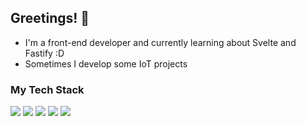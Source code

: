 ## Greetings! 👋
- I'm a front-end developer and currently learning about Svelte and Fastify :D
- Sometimes I develop some IoT projects

### My Tech Stack
<img src="https://img.shields.io/badge/shadcn%2Fui-000000?style=for-the-badge&logo=shadcnui&logoColor=whit"> <img src="https://img.shields.io/badge/Tailwind_CSS-38B2AC?style=for-the-badge&logo=tailwind-css&logoColor=white"> <img src="https://img.shields.io/badge/SvelteKit-FF3E00?style=for-the-badge&logo=Svelte&logoColor=white"> <img src="https://img.shields.io/badge/fastify-202020?style=for-the-badge&logo=fastify&logoColor=white"/> <img src="https://img.shields.io/badge/MongoDB-4EA94B?style=for-the-badge&logo=mongodb&logoColor=white">
